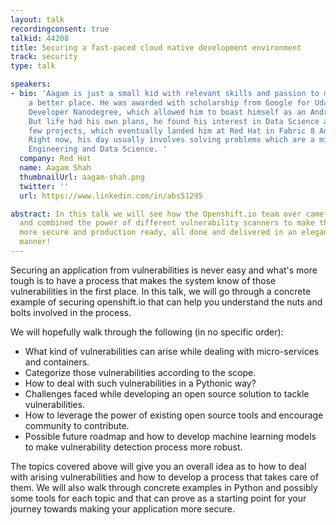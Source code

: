 ```yaml
---
layout: talk
recordingconsent: true
talkid: 44208
title: Securing a fast-paced cloud native development environment
track: security
type: talk

speakers:
- bio: 'Aagam is just a small kid with relevant skills and passion to make the world
    a better place. He was awarded with scholarship from Google for Udacity''s Android
    Developer Nanodegree, which allowed him to boast himself as an Android Developer.
    But life had his own plans, he found his interest in Data Science and tried a
    few projects, which eventually landed him at Red Hat in Fabric 8 Analytics team.
    Right now, his day usually involves solving problems which are a mix of Software
    Engineering and Data Science. '
  company: Red Hat
  name: Aagam Shah
  thumbnailUrl: aagam-shah.png
  twitter: ''
  url: https://www.linkedin.com/in/abs51295

abstract: In this talk we will see how the Openshift.io team over came the challenges
  and combined the power of different vulnerability scanners to make the platform
  more secure and production ready, all done and delivered in an elegant open-source
  manner!
---
```

Securing an application from vulnerabilities is never easy and what's more tough is to have a process that makes the system know of those vulnerabilities in the first place. In this talk, we will go through a concrete example of securing openshift.io that can help you understand the nuts and bolts involved in the process. 

We will hopefully walk through the following (in no specific order):  
- What kind of vulnerabilities can arise while dealing with micro-services and containers.  
- Categorize those vulnerabilities according to the scope.   
- How to deal with such vulnerabilities in a Pythonic way?  
- Challenges faced while developing an open source solution to tackle vulnerabilities.  
- How to leverage the power of existing open source tools and encourage community to contribute.  
- Possible future roadmap and how to develop machine learning models to make vulnerability detection process more robust.

The topics covered above will give you an overall idea as to how to deal with arising vulnerabilities and how to develop a process that takes care of them. We will also walk through concrete examples in Python and possibly some tools for each topic and that can prove as a starting point for your journey towards making your application more secure. 
